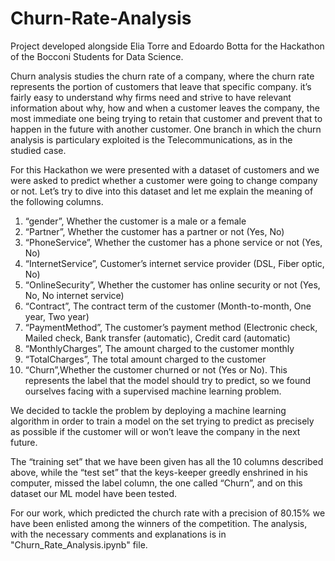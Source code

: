 # Churn-Rate-Analysis
Project developed alongside Elia Torre and Edoardo Botta for the Hackathon of the Bocconi Students for Data Science. 

Churn analysis studies the churn rate of a company, where the churn rate represents the portion of customers that leave that specific company.
it’s fairly easy to understand why firms need and strive to have relevant information about why, how and when a customer leaves the company, the most immediate one being trying to retain that customer and prevent that to happen in the future with another customer.
One branch in which the churn analysis is particulary exploited is the Telecommunications, as in the studied case.

For this Hackathon we were presented with a dataset of customers and we were asked to predict whether a customer were going to change company or not.
Let’s try to dive into this dataset and let me explain the meaning of the following columns.

1) “gender”, Whether the customer is a male or a female
2) “Partner”, Whether the customer has a partner or not (Yes, No)
3) “PhoneService”, Whether the customer has a phone service or not (Yes, No)
4) “InternetService”, Customer’s internet service provider (DSL, Fiber optic, No)
5) “OnlineSecurity”, Whether the customer has online security or not (Yes, No, No
internet service)
6) “Contract”, The contract term of the customer (Month-to-month, One year, Two year)
7) “PaymentMethod”, The customer’s payment method (Electronic check, Mailed check,
Bank transfer (automatic), Credit card (automatic)
8) “MonthlyCharges”, The amount charged to the customer monthly
9) “TotalCharges”, The total amount charged to the customer
10) “Churn”,Whether the customer churned or not (Yes or No). This represents the label
that the model should try to predict, so we found ourselves facing with a supervised
machine learning problem.

We decided to tackle the problem by deploying a machine learning algorithm in order to train a model on the set trying to predict as precisely as possible if the customer will or won’t leave the company in the next future.

The “training set” that we have been given has all the 10 columns described above, while the “test set” that the keys-keeper greedly enshrined in his computer, missed the label column, the one called “Churn”, and on this dataset our ML model have been tested.

For our work, which predicted the church rate with a precision of 80.15% we have been enlisted among the winners of the competition.
The analysis, with the necessary comments and explanations is in "Churn_Rate_Analysis.ipynb" file.
